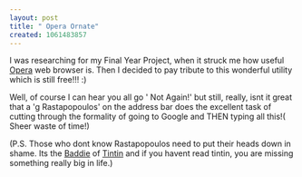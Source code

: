```yaml
--- 
layout: post
title: " Opera Ornate"
created: 1061483857
---
```

I was researching for my Final Year Project, when it struck me how useful <a href="http://www.opera.com">Opera</a> web browser is. Then I decided to pay tribute to this wonderful utility which is still free!!! :)

Well, of course I can hear you all go ' Not Again!' but still, really, isnt it great that a 'g Rastapopoulos' on the address bar does the excellent task of cutting through the formality of going to Google and THEN typing all this!( Sheer waste of time!)

(P.S. Those who dont know Rastapopoulos need to put their heads down in shame. Its the <a href="http://paul.durdin.net/tintin/baddies.php">Baddie</a> of <a href="http://www.tintin.com">Tintin</a> and if you havent read tintin, you are missing something really big in life.)
